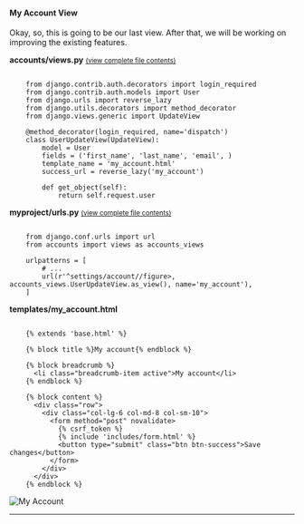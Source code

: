 #### My Account View

Okay, so, this is going to be our last view. After that, we will be working on improving the existing features.

**accounts/views.py** <small>[(view complete file contents)](https://gist.github.com/vitorfs/ea62417b7a450050f2feeeb69b775996)</small>

```

    from django.contrib.auth.decorators import login_required
    from django.contrib.auth.models import User
    from django.urls import reverse_lazy
    from django.utils.decorators import method_decorator
    from django.views.generic import UpdateView

    @method_decorator(login_required, name='dispatch')
    class UserUpdateView(UpdateView):
        model = User
        fields = ('first_name', 'last_name', 'email', )
        template_name = 'my_account.html'
        success_url = reverse_lazy('my_account')

        def get_object(self):
            return self.request.user

```

**myproject/urls.py** <small>[(view complete file contents)](https://gist.github.com/vitorfs/27d87452e7584cb8c489625f507ed7aa#file-urls-py-L32)</small>

```

    from django.conf.urls import url
    from accounts import views as accounts_views

    urlpatterns = [
        # ...
        url(r'^settings/account//figure>, accounts_views.UserUpdateView.as_view(), name='my_account'),
    ]

```

**templates/my_account.html**

```

    {% extends 'base.html' %}

    {% block title %}My account{% endblock %}

    {% block breadcrumb %}
      <li class="breadcrumb-item active">My account</li>
    {% endblock %}

    {% block content %}
      <div class="row">
        <div class="col-lg-6 col-md-8 col-sm-10">
          <form method="post" novalidate>
            {% csrf_token %}
            {% include 'includes/form.html' %}
            <button type="submit" class="btn btn-success">Save changes</button>
          </form>
        </div>
      </div>
    {% endblock %}

```

![My Account](https://simpleisbetterthancomplex.com/media/series/beginners-guide/1.11/part-6/account.png)

* * *